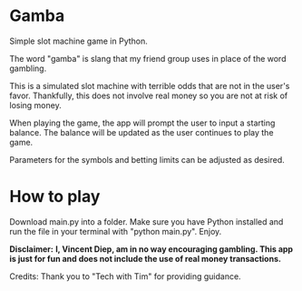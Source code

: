 # Gamba
Simple slot machine game in Python.

The word "gamba" is slang that my friend group uses in place of the word gambling.

This is a simulated slot machine with terrible odds that are not in the user's favor.
Thankfully, this does not involve real money so you are not at risk of losing money.

When playing the game, the app will prompt the user to input a starting balance.
The balance will be updated as the user continues to play the game.

Parameters for the symbols and betting limits can be adjusted as desired.

# How to play
Download main.py into a folder. Make sure you have Python installed and run the file in your terminal with "python main.py".
Enjoy.

**Disclaimer:** 
**I, Vincent Diep, am in no way encouraging gambling. This app is just for fun and does not include the use of real money transactions.**

Credits: Thank you to "Tech with Tim" for providing guidance.
